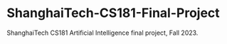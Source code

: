 # ShanghaiTech-CS181-Final-Project
ShanghaiTech CS181 Artificial Intelligence final project, Fall 2023.
